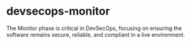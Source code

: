 # devsecops-monitor
The Monitor phase is critical in DevSecOps, focusing on ensuring the software remains secure, reliable, and compliant in a live environment.
